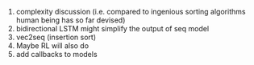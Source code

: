 01. complexity discussion (i.e. compared to ingenious sorting algorithms human being has so far devised)
02. bidirectional LSTM might simplify the output of seq model
03. vec2seq (insertion sort)
04. Maybe RL will also do
05. add callbacks to models


